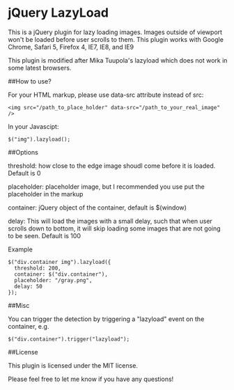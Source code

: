# jQuery LazyLoad

This is a jQuery plugin for lazy loading images. Images outside of viewport won't be loaded before user scrolls to them. This plugin works with Google Chrome, Safari 5, Firefox 4, IE7, IE8, and IE9

This plugin is modified after Mika Tuupola's lazyload which does not work in some latest browsers.

##How to use?

For your HTML markup, please use data-src attribute instead of src:

    <img src="/path_to_place_holder" data-src="/path_to_your_real_image" />

In your Javascipt:

    $("img").lazyload();

##Options

threshold: how close to the edge image shoudl come before it is loaded. Default is 0

placeholder: placeholder image, but I recommended you use put the placeholder in the markup

container: jQuery object of the container, default is $(window)

delay: This will load the images with a small delay, such that when user scrolls down to bottom, it will skip loading some images that are not going to be seen. Default is 100

Example

    $("div.container img").lazyload({
      threshold: 200,
      container: $("div.container"),
      placeholder: "/gray.png",
      delay: 50
    });


##Misc

You can trigger the detection by triggering a "lazyload" event on the container, e.g.

    $("div.container").trigger("lazyload");
    
##License

This plugin is licensed under the MIT license.

Please feel free to let me know if you have any questions!
  